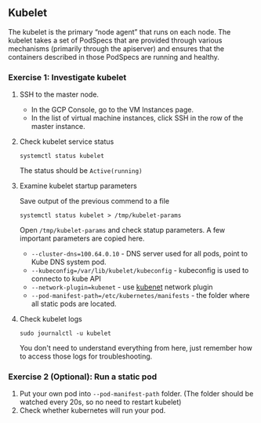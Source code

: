 ## Kubelet

The kubelet is the primary “node agent” that runs on each node. The kubelet takes a set of PodSpecs that are provided through various mechanisms (primarily through the apiserver) and ensures that the containers described in those PodSpecs are running and healthy. 


### Exercise 1: Investigate kubelet 

1. SSH to the master node.
    * In the GCP Console, go to the VM Instances page.
    * In the list of virtual machine instances, click SSH in the row of the master instance.

1. Check kubelet service status
    ```
    systemctl status kubelet
    ```
    The status should be `Active(running)`

1. Examine kubelet startup parameters 

    Save output of the previous commend to a file
    ```
    systemctl status kubelet > /tmp/kubelet-params
    ``` 
    Open `/tmp/kubelet-params` and check statup parameters. A few important parameters are copied here.
    
    * `--cluster-dns=100.64.0.10` - DNS server used for all pods, point to Kube DNS system pod.
    * `--kubeconfig=/var/lib/kubelet/kubeconfig` - kubeconfig is used to connecto to kube API
    * `--network-plugin=kubenet` - use [kubenet](https://kubernetes.io/docs/concepts/extend-kubernetes/compute-storage-net/network-plugins/#kubenet) network plugin
    * `--pod-manifest-path=/etc/kubernetes/manifests` - the folder where all static pods are located.

1. Check kubelet logs
    ```
    sudo journalctl -u kubelet
    ```
    You don't need to understand everything from here, just remember how to access those logs for troubleshooting.
    

### Exercise 2 (Optional): Run a static pod 

1. Put your own pod into `--pod-manifest-path` folder. (The folder should be watched every 20s, so no need to restart kubelet)
1. Check whether kubernetes will run your pod. 

